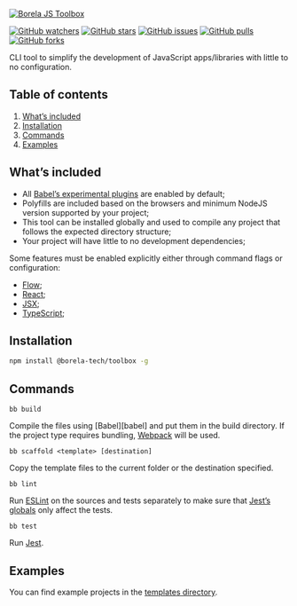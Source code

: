 [![Borela JS Toolbox](//github.com/ctrine/toolbox/blob/rebrand/art/logo.svg)][toolbox]

[![GitHub watchers](https://img.shields.io/github/watchers/borela-tech/toolbox.svg?style=social)][watchers]
[![GitHub stars](https://img.shields.io/github/stars/borela-tech/toolbox.svg?style=social)][stars]
[![GitHub issues](https://img.shields.io/github/issues/borela-tech/toolbox.svg?style=social)][issues]
[![GitHub pulls](https://img.shields.io/github/issues-pr/borela-tech/toolbox.svg?style=social)][pulls]
[![GitHub forks](https://img.shields.io/github/forks/borela-tech/toolbox.svg?style=social)][forks]

CLI tool to simplify the development of JavaScript apps/libraries with little to
no configuration.

## Table of contents

1. [What’s included](#whats-included)
2. [Installation](#installation)
3. [Commands](#commands)
4. [Examples](#examples)

## What’s included

* All [Babel’s experimental plugins][experimental-plugins] are enabled by
  default;
* Polyfills are included based on the browsers and minimum NodeJS version
  supported by your project;
* This tool can be installed globally and used to compile any project that
  follows the expected directory structure;
* Your project will have little to no development dependencies;

Some features must be enabled explicitly either through command flags or
configuration:

* [Flow][flow];
* [React][react];
* [JSX][jsx];
* [TypeScript][typescript];

## Installation

```sh
npm install @borela-tech/toolbox -g
```

## Commands

`bb build`

Compile the files using [Babel][babel] and put them in the build directory. If
the project type requires bundling, [Webpack][webpack] will be used.

`bb scaffold <template> [destination]`

Copy the template files to the current folder or the destination specified.

`bb lint`

Run [ESLint][eslint] on the sources and tests separately to make sure that
[Jest’s globals][jest-globals] only affect the tests.

`bb test`

Run [Jest][jest].

## Examples

You can find example projects in the [templates directory](templates).

[forks]: //github.com/borela-tech/toolbox/network/members
[issues]: //github.com/borela-tech/toolbox/issues
[pulls]: //github.com/borela-tech/toolbox/pulls
[stars]: //github.com/borela-tech/toolbox/stargazers
[toolbox]: //github.com/borela-tech/toolbox
[watchers]: //github.com/borela-tech/toolbox/watchers

[eslint]: //eslint.org
[flow]: //flow.org
[jest]: //jestjs.io
[jsx]: //facebook.github.io/jsx/
[react]: //reactjs.org
[typescript]: //www.typescriptlang.org
[webpack]: //webpack.js.org

[experimental-plugins]: //babeljs.io/docs/en/plugins#experimental
[jest-globals]: //jestjs.io/docs/en/api
[preset-env]: //babeljs.io/docs/en/next/babel-preset-env.html
